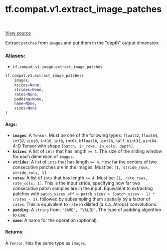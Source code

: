 <div itemscope itemtype="http://developers.google.com/ReferenceObject">
<meta itemprop="name" content="tf.compat.v1.extract_image_patches" />
<meta itemprop="path" content="Stable" />
</div>

# tf.compat.v1.extract_image_patches

<!-- Insert buttons -->

<table class="tfo-notebook-buttons tfo-api" align="left">
</table>

<a target="_blank" href="/code/stable/tensorflow/python/ops/array_ops.py">View source</a>



<!-- Start diff -->
Extract `patches` from `images` and put them in the "depth" output dimension.

### Aliases:

* `tf.compat.v1.image.extract_image_patches`


``` python
tf.compat.v1.extract_image_patches(
    images,
    ksizes=None,
    strides=None,
    rates=None,
    padding=None,
    name=None,
    sizes=None
)
```



<!-- Placeholder for "Used in" -->


#### Args:


* <b>`images`</b>: A `Tensor`. Must be one of the following types: `float32`, `float64`, `int32`, `uint8`, `int16`, `int8`, `int64`, `bfloat16`, `uint16`, `half`, `uint32`, `uint64`.
  4-D Tensor with shape `[batch, in_rows, in_cols, depth]`.
* <b>`ksizes`</b>: A list of `ints` that has length `>= 4`.
  The size of the sliding window for each dimension of `images`.
* <b>`strides`</b>: A list of `ints` that has length `>= 4`.
  How far the centers of two consecutive patches are in
  the images. Must be: `[1, stride_rows, stride_cols, 1]`.
* <b>`rates`</b>: A list of `ints` that has length `>= 4`.
  Must be: `[1, rate_rows, rate_cols, 1]`. This is the
  input stride, specifying how far two consecutive patch samples are in the
  input. Equivalent to extracting patches with
  `patch_sizes_eff = patch_sizes + (patch_sizes - 1) * (rates - 1)`, followed by
  subsampling them spatially by a factor of `rates`. This is equivalent to
  `rate` in dilated (a.k.a. Atrous) convolutions.
* <b>`padding`</b>: A `string` from: `"SAME", "VALID"`.
  The type of padding algorithm to use.
* <b>`name`</b>: A name for the operation (optional).


#### Returns:

A `Tensor`. Has the same type as `images`.

